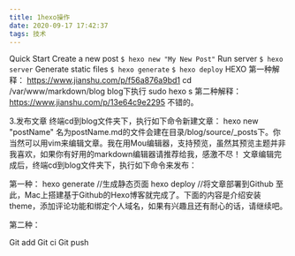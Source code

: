 ```yaml
---
title: 1hexo操作
date: 2020-09-17 17:42:37
tags: 技术
---
```

Quick Start
Create a new post
        `$ hexo new "My New Post"`
Run server
        `$ hexo server`
Generate static files
        `$ hexo generate`
        `$ hexo deploy`
HEXO
第一种解释：
        https://www.jianshu.com/p/f56a876a9bd1
        cd /var/www/markdown/blog
        blog下执行     sudo hexo s
第二种解释：
https://www.jianshu.com/p/13e64c9e2295
不错的。

3.发布文章
终端cd到blog文件夹下，执行如下命令新建文章：
hexo new "postName" 
名为postName.md的文件会建在目录/blog/source/_posts下。你当然可以用vim来编辑文章。我在用Mou编辑器，支持预览，虽然其预览主题并非我喜欢，如果你有好用的markdown编辑器请推荐给我，感激不尽！
文章编辑完成后，终端cd到blog文件夹下，执行如下命令来发布：

第一种：
hexo generate                 //生成静态页面
hexo deploy                   //将文章部署到Github
至此，Mac上搭建基于Github的Hexo博客就完成了。下面的内容是介绍安装theme，添加评论功能和绑定个人域名，如果有兴趣且还有耐心的话，请继续吧。

第二种：

Git   add 
Git   ci 
Git   push 
